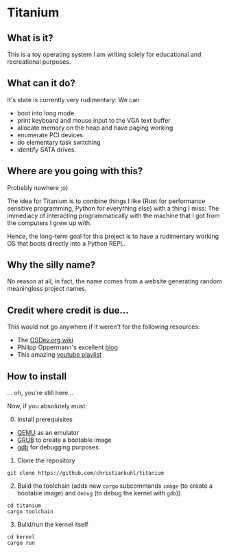 # Titanium

## What is it?

This is a toy operating system I am writing solely for educational and recreational purposes.

## What can it do?

It's state is currently very rudimentary: We can 
* boot into long mode 
* print keyboard and mouse input to the VGA text buffer
* allocate memory on the heap and have paging working
* enumerate PCI devices
* do elementary task switching
* identify SATA drives.

## Where are you going with this?

Probably nowhere ;o)

The idea for Titanium is to combine things I like (Rust for performance sensitive programming, Python for everything else)
with a thing I miss: The immediacy of interacting programmatically with the machine that I got from the computers I grew
up with.

Hence, the long-term goal for this project is to have a rudimentary working OS that boots directly into a Python REPL.

## Why the silly name?

No reason at all, in fact, the name comes from a website generating random meaningless project names.

## Credit where credit is due...

This would not go anywhere if it weren't for the following resources:
* The [OSDev.org wiki](https://wiki.osdev.org/Main_Page)
* Philipp Oppermann's excellent [blog](https://os.phil-opp.com/)
* This amazing [youtube playlist](https://www.youtube.com/watch?v=1rnA6wpF0o4&list=PLHh55M_Kq4OApWScZyPl5HhgsTJS9MZ6M)

## How to install

... oh, you're still here...

Now, if you absolutely must:

0. Install prerequisites
* [QEMU](https://www.qemu.org/) as an emulator
* [GRUB](https://www.gnu.org/software/grub/) to create a bootable image
* [gdb](https://www.gnu.org/software/gdb/) for debugging purposes.

1. Clone the repository
```
git clone https://github.com/christiankuhl/titanium
```
2. Build the toolchain (adds new `cargo` subcommands `image` (to create a bootable image) and `debug` (to debug the kernel with `gdb`))
```
cd titanium
cargo toolchain
```
3. Build/run the kernel itself
```
cd kernel
cargo run
```
